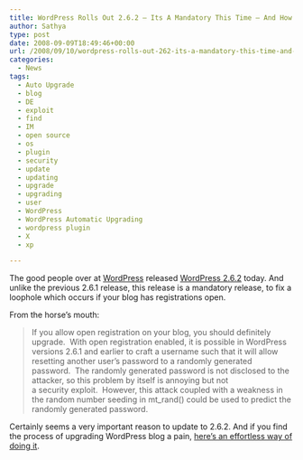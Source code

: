 ```yaml
---
title: WordPress Rolls Out 2.6.2 – Its A Mandatory This Time – And How
author: Sathya
type: post
date: 2008-09-09T18:49:46+00:00
url: /2008/09/10/wordpress-rolls-out-262-its-a-mandatory-this-time-and-how/
categories:
  - News
tags:
  - Auto Upgrade
  - blog
  - DE
  - exploit
  - find
  - IM
  - open source
  - os
  - plugin
  - security
  - update
  - updating
  - upgrade
  - upgrading
  - user
  - WordPress
  - WordPress Automatic Upgrading
  - wordpress plugin
  - X
  - xp

---
```

The good people over at <a href="http://wordpress.org/" target="_blank">WordPress</a> released <a href="http://wordpress.org/development/2008/09/wordpress-262/" target="_blank">WordPress 2.6.2</a> today. And unlike the previous 2.6.1 release, this release is a mandatory release, to fix a loophole which occurs if your blog has registrations open.

From the horse&#8217;s mouth:

> If you allow open registration on your blog, you should definitely upgrade.  With open registration enabled, it is possible in WordPress versions 2.6.1 and earlier to craft a username such that it will allow resetting another user’s password to a randomly generated password.  The randomly generated password is not disclosed to the attacker, so this problem by itself is annoying but not a security exploit.  However, this attack coupled with a weakness in the random number seeding in mt_rand() could be used to predict the randomly generated password.

Certainly seems a very important reason to update to 2.6.2. And if you find the process of upgrading WordPress blog a pain, <a href="http://sathyasays.com/2008/09/10/how-toautomatically-backing-up-and-upgrading-your-wordpress-installation-and-wordpress-database/" target="_blank">here&#8217;s an effortless way of doing it</a>.
